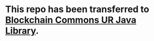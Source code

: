 # This repo has been transferred to [Blockchain Commons UR Java Library](https://github.com/BlockchainCommons/bc-ur-java).